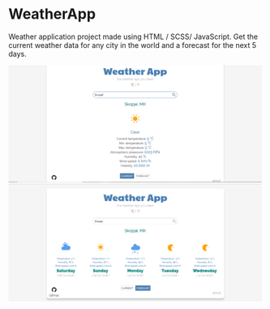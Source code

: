 # WeatherApp

Weather application project made using HTML / SCSS/ JavaScript. Get the current weather data for any city in the world and a forecast for the next 5 days.

<img src="./static/images/project-screenshot-1.png" width="500px" title="Screenshot">
<img src="./static/images/project-screenshot-2.png" width="500px" title="Screenshot">